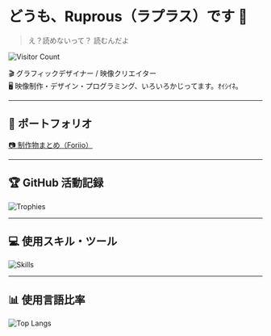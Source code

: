 # どうも、Ruprous（ラプラス）です 👋  
> え？読めないって？ 読むんだよ   

![Visitor Count](https://count.getloli.com/get/@:Ruprous)

🎬 グラフィックデザイナー / 映像クリエイター  
🖥️ 映像制作・デザイン・プログラミング、いろいろかじってます。ｵｲｼｲﾈ。

---

## 🎨 ポートフォリオ  
[📷 制作物まとめ（Foriio）](https://www.foriio.com/ruprous)

---

## 🏆 GitHub 活動記録  
![Trophies](https://github-profile-trophy.vercel.app/?username=Ruprous&theme=darkhub&column=7)

---

## 💻 使用スキル・ツール  
![Skills](https://skillicons.dev/icons?i=github,ps,ai,pr,xd,ae,figma,blender,python,java,cpp,github,html,css,js,vscode,mysql,docker,windows)

---

## 📊 使用言語比率  
![Top Langs](https://github-readme-stats.vercel.app/api/top-langs/?username=Ruprous&layout=compact&theme=tokyonight)
